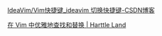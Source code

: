 [IdeaVim/Vim快捷键_ideavim 切换快捷键-CSDN博客](https://blog.csdn.net/changgongzhao/article/details/102646035)



[在 Vim 中优雅地查找和替换 | Harttle Land](https://harttle.land/2016/08/08/vim-search-in-file.html)



